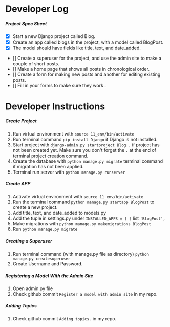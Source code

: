 # Developer Log

##### Project Spec Sheet

- [x] Start a new Django project called Blog.
- [x] Create an app called blogs in the project, with a model called BlogPost.
- [x] The model should have fields like title, text, and date_added.
- [] Create a superuser for the project, and use the admin site to make a couple of short posts.
- [] Make a home page that shows all posts in chronological order.
- [] Create a form for making new posts and another for editing existing posts.
- [] Fill in your forms to make sure they work .

# Developer Instructions

##### Create Project

1. Run virtual environment with `source 11_env/bin/activate`
2. Run terminal command `pip install Django` if Django is not installed.
3. Start project with `django-admin.py startproject Blog .` if project
has not been created yet. Make sure you don't forget the `.` at the end of terminal project creation command.
4. Create the database with `python manage.py migrate` terminal command
if migration has not been applied.
5. Terminal run server with `python manage.py runserver`

##### Create APP

1. Activate virtual environment with `source 11_env/bin/activate`
2. Run the terminal command `python manage.py startapp BlogPost` to
create a new project.
3. Add title, text, and date_added to models.py
4. Add the tuple in settings.py under `INSTALLED_APPS = [ ]` list
`'BlogPost',`
5. Make migrations with `python manage.py makemigrations BlogPost`
6. Run `python manage.py migrate`

##### Creating a Superuser

1. Run terminal command (with manage.py file as directory)
`python manage.py createsuperuser`
2. Create Username and Password.


##### Registering a Model With the Admin Site
1. Open admin.py file
2. Check github commit `Register a model with admin site` in my repo.

##### Adding Topics
1. Check github commit `Adding topics.` in my repo.















